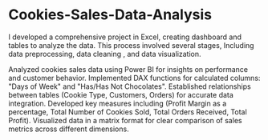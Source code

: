 # Cookies-Sales-Data-Analysis
I developed a comprehensive project in Excel, creating dashboard and tables to analyze the data. This process involved several stages, Including data preprocessing, data cleaning , and data visualization.

Analyzed cookies sales data using Power BI for insights on performance and customer behavior.
Implemented DAX functions for calculated columns: "Days of Week" and "Has/Has Not Chocolates".
Established relationships between tables (Cookie Type, Customers, Orders) for accurate data integration.
Developed key measures including (Profit Margin as a percentage, Total Number of Cookies Sold, Total Orders Received, Total Profit).
Visualized data in a matrix format for clear comparison of sales metrics across different dimensions.
